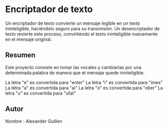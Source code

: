 # Encriptador de texto

Un encriptador de texto convierte un mensaje legible en un texto ininteligible, haciéndolo seguro para su transmisión. Un desencriptador de texto revierte este proceso, convirtiendo el texto ininteligible nuevamente en el mensaje original.

## Resumen
Este proyecto consiste en tomar las vocales y cambiarlas por una determinada palabra de manera que el mensaje quede ininteligible.

La letra "e" es convertida para "enter"
La letra "i" es convertida para "imes"
La letra "a" es convertida para "ai"
La letra "o" es convertida para "ober"
La letra "u" es convertida para "ufat"

## Autor
Nombre : Alexander Guillen

